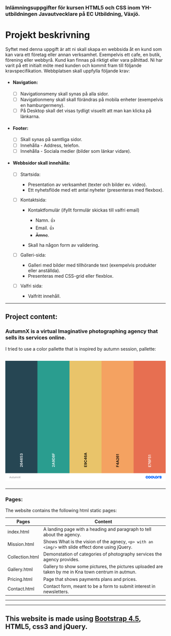 ### Inlämningsuppgifter för kursen HTML5 och CSS inom YH-utbildningen Javautvecklare på EC Utbildning, Växjö.

# Projekt beskrivning

Syftet med denna uppgift är att ni skall skapa en webbsida åt en kund som kan vara ett företag eller annan verksamhet.
Exempelvis ett cafe, en butik, förening eller webbyrå. Kund kan finnas på riktigt eller vara påhittad. Ni har varit på
ett initialt möte med kunden och kommit fram till följande kravspecifikation. Webbplatsen skall uppfylla följande krav:

- #### Navigation:

  - [ ] Navigationsmeny skall synas på alla sidor.
  - [ ] Navigationmeny skall skall förändras på mobila enheter (exempelvis en hamburgermeny).
  - [ ] På Desktop skall det visas tydligt visuellt att man kan klicka på länkarna.

- #### Footer:

  - [ ] Skall synas på samtliga sidor.
  - [ ] Innehålla - Address, telefon.
  - [ ] Innehålla - Sociala medier (bilder som länkar vidare).

- #### Webbsidor skall innehålla:

  - [ ] Startsida:

    - Presentation av verksamhet (texter och bilder ev. video).
    - Ett nyhetsflöde med ett antal nyheter (presenteras med flexbox).

  - [ ] Kontaktsida:

    - Kontaktfomulär (ifyllt formulär skickas till valfri email)

      - Namn. :+1:
      - Email. :+1:
      - ~~Ämne~~.

    - Skall ha någon form av validering.

  - [ ] Galleri-sida:

    - Galleri med bilder med tillhörande text (exempelvis produkter eller anställda).
    - Presenteras med CSS-grid eller flexblox.

  - [ ] Valfri sida:
    - Valfritt innehåll.

---

## Project content:

### AutumnX is a virtual Imaginative photographing agency that sells its services online.

I tried to use a color pallette that is inspired by autumn session, pallette:

## ![Image of Pallette](./images/AutumnX.png)

---

### Pages:

The website contains the following html static pages:

| Pages           | Content                                                                                             |
| --------------- | --------------------------------------------------------------------------------------------------- |
| index.html      | A landing page with a heading and paragraph to tell about the agency.                               |
| Mission.html    | Shows What is the vision of the agnecy, `<p> with an <img/>` with slide effect done using jQuery.   |
| Collection.html | Demonstation of categories of photography services the agency provides.                             |
| Gallery.html    | Gallery to show some pictures, the pictures uploaded are taken by me in Kna town centrum in autmun. |
| Pricing.html    | Page that shows payments plans and prices.                                                          |
| Contact.html    | Contact form, meant to be a form to submit interest in newsletters.                                 |

---

---

## This website is made using [Bootstrap 4.5](https://getbootstrap.com/), HTML5, css3 and jQuery.
